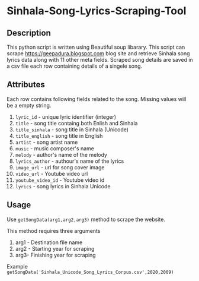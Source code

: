 
# Sinhala-Song-Lyrics-Scraping-Tool

## Description
This python script is written using Beautiful soup libarary. This script can scrape https://geepadura.blogspot.com blog site and retrieve Sinhala song lyrics data along with 11 other meta fields. Scraped song details are saved in a csv file each row containing details of a singele song.

## Attributes

Each row contains following fields related to the song. Missing values will be a empty string.

1. ```lyric_id``` - unique lyric identifier (integer)
2. ```title``` - song title containg both Enlish and Sinhala 
3. ```title_sinhala``` - song title in Sinhala (Unicode) 
4. ```title_english``` - song title in English
5. ```artist``` - song artist name
6. ```music``` - music composer's name
7. ```melody``` - author's name of the melody
8. ```lyrics_author``` - authour's name of the lyrics
9. ```image_url``` - url for song cover image
10. ```video_url``` - Youtube video url
11. ```youtube_video_id``` - Youtube video id
12. ```lyrics``` - song lyrics in Sinhala Unicode


## Usage


Use ```getSongData(arg1,arg2,arg3)``` method to scrape the website.

This method requires three arguments

1. arg1 - Destination file name 
2. arg2 - Starting year for scraping
3. arg3- Finishing year for scraping

Example
```getSongData('Sinhala_Unicode_Song_Lyrics_Corpus.csv',2020,2009)```
